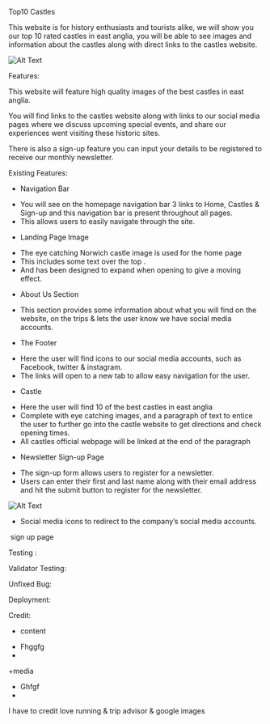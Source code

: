 Top10 Castles


This website is for history enthusiasts and tourists alike, we will show you our top 10 rated castles in east anglia, you will be able to see images and information about the castles along with direct links to the castles website.

![Alt Text](../project-1/assets/image/homepage.png)

Features:

This website will feature high quality images of the best castles in east anglia.

You will find links to the castles website along with links to our social media pages where we discuss upcoming special events, and share our experiences  went visiting these historic sites.

There is also a sign-up feature you can  input your details to be registered to receive our monthly newsletter.

Existing Features:

+ Navigation Bar

- You will see on the homepage navigation bar 3 links to Home, Castles & Sign-up and this navigation bar is present throughout all pages.
- This allows users to easily navigate through the site.


+ Landing Page Image

- The  eye catching  Norwich castle image is used for the home page
- This includes some text over the top .
- And has been designed to expand when opening to give a moving effect.

+ About Us Section

- This section provides some information about what you will find on the website, on the trips & lets the user know we have social media accounts.

+ The Footer

- Here the user will find icons to our social media accounts, such as  Facebook, twitter & instagram.
- The links will open to a new tab to allow easy navigation for the user.

+ Castle

- Here the user will find 10 of the best castles in east anglia
- Complete with eye catching images, and a paragraph of text to entice the user to further go into the castle website to get directions and check opening times.
- All castles official webpage will be linked at the end of the paragraph

+  Newsletter Sign-up Page


- The sign-up form allows users to register for a newsletter.
- Users can enter their first and last name along with their email address and hit the submit button to register for the newsletter.

![Alt Text](../project-1/assets/image/signup-page.png)

- Social media icons to redirect to the company’s social media accounts.


<image>   sign up page

Testing :

Validator Testing:

Unfixed Bug:

Deployment:


Credit:

+ content 
- Fhggfg
- 

+media
- Ghfgf
- 

I have to credit love running & trip advisor & google images 




